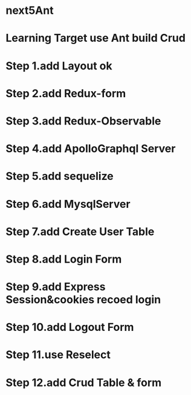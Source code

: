 # next5Ant
# Learning Target use Ant build  Crud 
# Step 1.add Layout  ok
# Step 2.add Redux-form
# Step 3.add Redux-Observable
# Step 4.add ApolloGraphql Server
# Step 5.add sequelize
# Step 6.add MysqlServer
# Step 7.add Create User Table
# Step 8.add Login Form 
# Step 9.add Express Session&cookies recoed login
# Step 10.add Logout Form 
# Step 11.use Reselect 
# Step 12.add Crud Table & form

